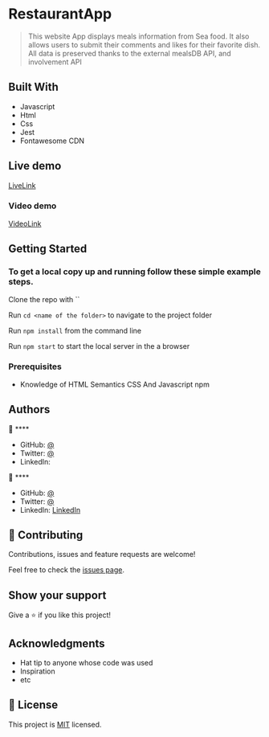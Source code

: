 # RestaurantApp

> This website App displays meals information from Sea food. It also allows users to submit their comments and likes for their favorite dish. All data is preserved thanks to the external mealsDB API, and involvement API

## Built With

- Javascript
- Html
- Css
- Jest
- Fontawesome CDN

## Live demo
[LiveLink]()

### Video demo
[VideoLink]()


## Getting Started


### To get a local copy up and running follow these simple example steps.

Clone the repo with ``

Run `cd <name of the folder>` to navigate to the project folder

Run `npm install` from the command line

Run `npm start` to start the local server in the a browser

### Prerequisites

- Knowledge of HTML Semantics CSS And Javascript npm

## Authors

👤 ****  

- GitHub: [@]()
- Twitter: [@]()
- LinkedIn: []()


👤 ****

- GitHub: [@]()
- Twitter: [@]()
- LinkedIn: [LinkedIn]()

## 🤝 Contributing

Contributions, issues and feature requests are welcome!

Feel free to check the [issues page]().

## Show your support

Give a ⭐️ if you like this project!

## Acknowledgments

- Hat tip to anyone whose code was used
- Inspiration
- etc

## 📝 License

This project is [MIT](./MIT.md) licensed.